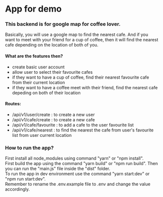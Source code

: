 # App for demo

### This backend is for google map for coffee lover.

Basically, you will use a google map to find the nearest cafe. And if you want to meet with your friend for a cup of coffee, then it will find the nearest cafe depending on the location of both of you.

#### What are the features then?

<ul>
<li>create basic user account</li>
<li> allow user to select their favourite cafes </li>
<li> if they want to have a cup of coffee, find their nearest favourite cafe from their current location</li>
<li>if they want to have a coffee meet with their friend, find the nearest cafe depeding on both of their location</li>
</ul>

#### Routes:

<ul>
<li>/api/v1/user/create : to create a new user</li>
<li>/api/v1/cafe/create : to create a new cafe</li>
<li>/api/v1/cafe/favourite : to add a cafe to the user favourite list</li>
<li>/api/v1/cafe/nearest : to find the nearest the cafe from user's favourite list from user current location </li>
</ul>

### How to run the app?

First install all node_modules using command "yarn" or "npm install".<br>
First build the app using the command "yarn build" or "npm run build". Then you can run the "main.js" file inside the "dist" folder.<br>
To run the app in dev environment use the command "yarn start:dev" or "npm run start:dev".<br>
Remember to rename the .env.example file to .env and change the value accordingly.
